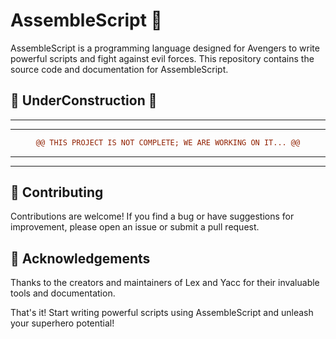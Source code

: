 # AssembleScript 🚀

AssembleScript is a programming language designed for Avengers to write powerful scripts and fight against evil forces. This repository contains the source code and documentation for AssembleScript.

## 🚧 UnderConstruction 🚧

<hr>
<hr>
<div align = "center">
  
```diff
@@ THIS PROJECT IS NOT COMPLETE; WE ARE WORKING ON IT... @@
```

</div>
<hr>
<hr>

## 🤝 Contributing

Contributions are welcome! If you find a bug or have suggestions for improvement, please open an issue or submit a pull request.

## 🙏 Acknowledgements

Thanks to the creators and maintainers of Lex and Yacc for their invaluable tools and documentation.

That's it! Start writing powerful scripts using AssembleScript and unleash your superhero potential!
